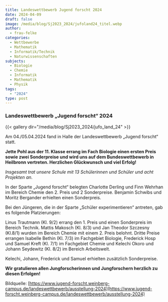 ```yaml
---
title: Landeswettbewerb Jugend forscht 2024
date: 2024-04-09
draft: false
image: /media/blog/Sj2023_2024/jufoland24_titel.webp
author:
  - frau-felke
categories:
  - Wettbewerbe
  - Mathematik
  - Informatik/Technik
  - Naturwissenschaften
subjects:
  - Biologie
  - Chemie
  - Informatik
  - Mathematik
  - Physik
tags:
  - "2024"
type: post
---
```

### Landeswettbewerb „Jugend forscht“ 2024

{{< gallery dir="/media/blog/Sj2023_2024/jufo_land_24" >}}

Am 04./05.04.2024 fand in Halle der Landeswettbewerb „Jugend forscht“ statt.

**Jette Pohl aus der 11. Klasse errang im Fach Biologie einen ersten Preis sowie zwei Sonderpreise und wird uns auf dem Bundeswettbewerb in Heilbronn vertreten. Herzlichen Glückwunsch und viel Erfolg!**

_Insgesamt trat unsere Schule mit 13 Schülerinnen und Schüler und acht Projekten an._

In der Sparte „Jugend forscht“ belegten Charlotte Derling und Finn Wehrhan im Bereich Chemie den 2. Preis und 2 Sonderpreise. Benjamin Schwibs und Moritz Bergander erhielten einen Sonderpreis.

Bei den Jüngeren, die in der Sparte „Schüler experimentieren“ antreten, gab es folgende Platzierungen:

Linus Trautmann (Kl. 9/2) errang den 1. Preis und einen Sonderpreis im Bereich Technik. Mattis Makosch (Kl. 8/3) und Jan Theodor Szczesny (Kl.8/1) wurden im Bereich Chemie mit einem 2. Preis belohnt. Dritte Preise errangen Isabelle Bethin (Kl. 7/3) im Fachgebiet Biologie, Frederick Hosp und Samuel Kreft (Kl. 7/1) im Fachgebiet Chemie und Kelechi Okoro und Johann Seydewitz (Kl. 8/2) im Bereich Arbeitswelt.

Kelechi, Johann, Frederick und Samuel erhielten zusätzlich Sonderpreise.

**Wir gratulieren allen Jungforscherinnen und Jungforschern herzlich zu diesen Erfolgen!**

Bildquelle: [https://www.jugend-forscht.weinberg-campus.de/landeswettbewerb/ausstellung-2024](https://www.jugend-forscht.weinberg-campus.de/landeswettbewerb/ausstellung-2024)

